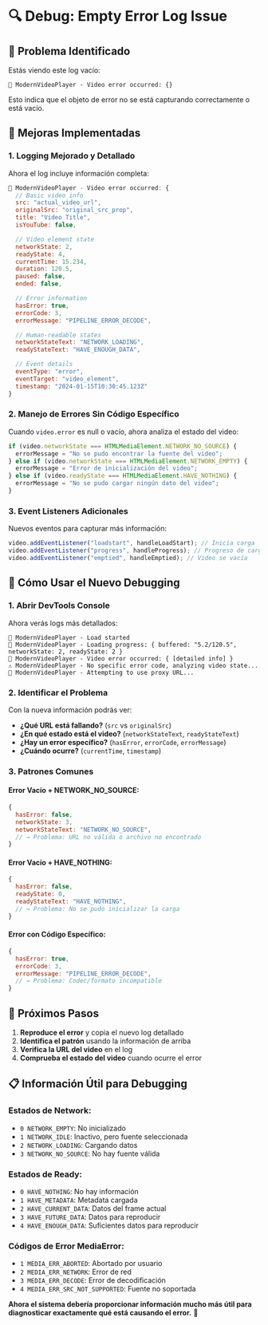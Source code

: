 # 🔍 Debug: Empty Error Log Issue

## 🎯 Problema Identificado

Estás viendo este log vacío:

```
🎥 ModernVideoPlayer - Video error occurred: {}
```

Esto indica que el objeto de error no se está capturando correctamente o está vacío.

## 🔧 Mejoras Implementadas

### 1. **Logging Mejorado y Detallado**

Ahora el log incluye información completa:

```javascript
🎥 ModernVideoPlayer - Video error occurred: {
  // Basic video info
  src: "actual_video_url",
  originalSrc: "original_src_prop",
  title: "Video Title",
  isYouTube: false,

  // Video element state
  networkState: 2,
  readyState: 4,
  currentTime: 15.234,
  duration: 120.5,
  paused: false,
  ended: false,

  // Error information
  hasError: true,
  errorCode: 3,
  errorMessage: "PIPELINE_ERROR_DECODE",

  // Human-readable states
  networkStateText: "NETWORK_LOADING",
  readyStateText: "HAVE_ENOUGH_DATA",

  // Event details
  eventType: "error",
  eventTarget: "video_element",
  timestamp: "2024-01-15T10:30:45.123Z"
}
```

### 2. **Manejo de Errores Sin Código Específico**

Cuando `video.error` es null o vacío, ahora analiza el estado del video:

```javascript
if (video.networkState === HTMLMediaElement.NETWORK_NO_SOURCE) {
  errorMessage = "No se pudo encontrar la fuente del video";
} else if (video.networkState === HTMLMediaElement.NETWORK_EMPTY) {
  errorMessage = "Error de inicialización del video";
} else if (video.readyState === HTMLMediaElement.HAVE_NOTHING) {
  errorMessage = "No se pudo cargar ningún dato del video";
}
```

### 3. **Event Listeners Adicionales**

Nuevos eventos para capturar más información:

```javascript
video.addEventListener("loadstart", handleLoadStart); // Inicia carga
video.addEventListener("progress", handleProgress); // Progreso de carga
video.addEventListener("emptied", handleEmptied); // Video se vacía
```

## 🧪 Cómo Usar el Nuevo Debugging

### 1. **Abrir DevTools Console**

Ahora verás logs más detallados:

```
🎥 ModernVideoPlayer - Load started
🎥 ModernVideoPlayer - Loading progress: { buffered: "5.2/120.5", networkState: 2, readyState: 2 }
🎥 ModernVideoPlayer - Video error occurred: { [detailed info] }
⚠️ ModernVideoPlayer - No specific error code, analyzing video state...
🎥 ModernVideoPlayer - Attempting to use proxy URL...
```

### 2. **Identificar el Problema**

Con la nueva información podrás ver:

- **¿Qué URL está fallando?** (`src` vs `originalSrc`)
- **¿En qué estado está el video?** (`networkStateText`, `readyStateText`)
- **¿Hay un error específico?** (`hasError`, `errorCode`, `errorMessage`)
- **¿Cuándo ocurre?** (`currentTime`, `timestamp`)

### 3. **Patrones Comunes**

#### Error Vacío + NETWORK_NO_SOURCE:

```javascript
{
  hasError: false,
  networkState: 3,
  networkStateText: "NETWORK_NO_SOURCE",
  // → Problema: URL no válida o archivo no encontrado
}
```

#### Error Vacío + HAVE_NOTHING:

```javascript
{
  hasError: false,
  readyState: 0,
  readyStateText: "HAVE_NOTHING",
  // → Problema: No se pudo inicializar la carga
}
```

#### Error con Código Específico:

```javascript
{
  hasError: true,
  errorCode: 3,
  errorMessage: "PIPELINE_ERROR_DECODE",
  // → Problema: Codec/formato incompatible
}
```

## 🎯 Próximos Pasos

1. **Reproduce el error** y copia el nuevo log detallado
2. **Identifica el patrón** usando la información de arriba
3. **Verifica la URL del video** en el log
4. **Comprueba el estado del video** cuando ocurre el error

## 📋 Información Útil para Debugging

### Estados de Network:

- `0 NETWORK_EMPTY`: No inicializado
- `1 NETWORK_IDLE`: Inactivo, pero fuente seleccionada
- `2 NETWORK_LOADING`: Cargando datos
- `3 NETWORK_NO_SOURCE`: No hay fuente válida

### Estados de Ready:

- `0 HAVE_NOTHING`: No hay información
- `1 HAVE_METADATA`: Metadata cargada
- `2 HAVE_CURRENT_DATA`: Datos del frame actual
- `3 HAVE_FUTURE_DATA`: Datos para reproducir
- `4 HAVE_ENOUGH_DATA`: Suficientes datos para reproducir

### Códigos de Error MediaError:

- `1 MEDIA_ERR_ABORTED`: Abortado por usuario
- `2 MEDIA_ERR_NETWORK`: Error de red
- `3 MEDIA_ERR_DECODE`: Error de decodificación
- `4 MEDIA_ERR_SRC_NOT_SUPPORTED`: Fuente no soportada

**Ahora el sistema debería proporcionar información mucho más útil para diagnosticar exactamente qué está causando el error.** 🎯
